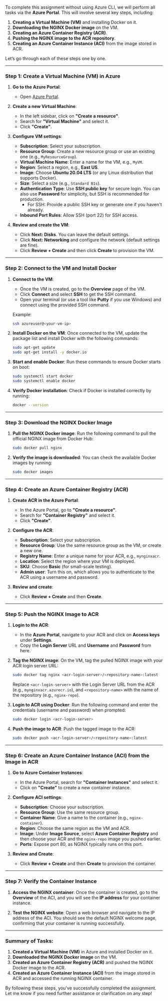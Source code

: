 To complete this assignment without using Azure CLI, we will perform all tasks via the **Azure Portal**. This will involve several key steps, including:

1. **Creating a Virtual Machine (VM)** and installing Docker on it.
2. **Downloading the NGINX Docker image** on the VM.
3. **Creating an Azure Container Registry (ACR)**.
4. **Pushing the NGINX image to the ACR repository**.
5. **Creating an Azure Container Instance (ACI)** from the image stored in ACR.

Let’s go through each of these steps one by one.

---

### **Step 1: Create a Virtual Machine (VM) in Azure**

1. **Go to the Azure Portal**:
   - Open [Azure Portal](https://portal.azure.com).

2. **Create a new Virtual Machine**:
   - In the left sidebar, click on **"Create a resource"**.
   - Search for **"Virtual Machine"** and select it.
   - Click **"Create"**.

3. **Configure VM settings**:
   - **Subscription**: Select your subscription.
   - **Resource Group**: Create a new resource group or use an existing one (e.g., `MyResourceGroup`).
   - **Virtual Machine Name**: Enter a name for the VM, e.g., `MyVM`.
   - **Region**: Select a region, e.g., **East US**.
   - **Image**: Choose **Ubuntu 20.04 LTS** (or any Linux distribution that supports Docker).
   - **Size**: Select a size (e.g., `Standard B1s`).
   - **Authentication Type**: Use **SSH public key** for secure login. You can also use **Password** for simplicity, but SSH is recommended for production.
     - For SSH: Provide a public SSH key or generate one if you haven't already.
   - **Inbound Port Rules**: Allow SSH (port 22) for SSH access.

4. **Review and create the VM**:
   - Click **Next: Disks**. You can leave the default settings.
   - Click **Next: Networking** and configure the network (default settings are fine).
   - Click **Review + Create** and then click **Create** to provision the VM.

---

### **Step 2: Connect to the VM and Install Docker**

1. **Connect to the VM**:
   - Once the VM is created, go to the **Overview** page of the VM.
   - Click **Connect** and select **SSH** to get the SSH command.
   - Open your terminal (or use a tool like **Putty** if you use Windows) and connect using the provided SSH command.

   Example:
   ```bash
   ssh azureuser@<your-vm-ip>
   ```

2. **Install Docker on the VM**:
   Once connected to the VM, update the package list and install Docker with the following commands:

   ```bash
   sudo apt-get update
   sudo apt-get install -y docker.io
   ```

3. **Start and enable Docker**:
   Run these commands to ensure Docker starts on boot:

   ```bash
   sudo systemctl start docker
   sudo systemctl enable docker
   ```

4. **Verify Docker installation**:
   Check if Docker is installed correctly by running:

   ```bash
   docker --version
   ```

---

### **Step 3: Download the NGINX Docker Image**

1. **Pull the NGINX Docker image**:
   Run the following command to pull the official NGINX image from Docker Hub:

   ```bash
   sudo docker pull nginx
   ```

2. **Verify the image is downloaded**:
   You can check the available Docker images by running:

   ```bash
   sudo docker images
   ```

---

### **Step 4: Create an Azure Container Registry (ACR)**

1. **Create ACR in the Azure Portal**:
   - In the Azure Portal, go to **"Create a resource"**.
   - Search for **"Container Registry"** and select it.
   - Click **"Create"**.

2. **Configure the ACR**:
   - **Subscription**: Select your subscription.
   - **Resource Group**: Use the same resource group as the VM, or create a new one.
   - **Registry Name**: Enter a unique name for your ACR, e.g., `mynginxacr`.
   - **Location**: Select the region where your VM is deployed.
   - **SKU**: Choose **Basic** (for small-scale testing).
   - **Admin user**: Turn this on, which allows you to authenticate to the ACR using a username and password.

3. **Review and create**:
   - Click **Review + Create** and then **Create**.

---

### **Step 5: Push the NGINX Image to ACR**

1. **Login to the ACR**:
   - In the **Azure Portal**, navigate to your ACR and click on **Access keys** under **Settings**.
   - Copy the **Login Server** URL and **Username** and **Password** from here.
   
2. **Tag the NGINX image**:
   On the VM, tag the pulled NGINX image with your ACR login server URL:

   ```bash
   sudo docker tag nginx <acr-login-server>/<repository-name>:latest
   ```

   Replace `<acr-login-server>` with the Login Server URL from the ACR (e.g., `mynginxacr.azurecr.io`), and `<repository-name>` with the name of the repository (e.g., `nginx-repo`).

3. **Login to ACR using Docker**:
   Run the following command and enter the credentials (username and password) when prompted:

   ```bash
   sudo docker login <acr-login-server>
   ```

4. **Push the image to ACR**:
   Push the tagged image to the ACR:

   ```bash
   sudo docker push <acr-login-server>/<repository-name>:latest
   ```

---

### **Step 6: Create an Azure Container Instance (ACI) from the Image in ACR**

1. **Go to Azure Container Instances**:
   - In the Azure Portal, search for **"Container Instances"** and select it.
   - Click on **"Create"** to create a new container instance.

2. **Configure ACI settings**:
   - **Subscription**: Choose your subscription.
   - **Resource Group**: Use the same resource group.
   - **Container Name**: Give a name to the container (e.g., `nginx-container`).
   - **Region**: Choose the same region as the VM and ACR.
   - **Image**: Under **Image Source**, select **Azure Container Registry** and then choose your ACR and the `nginx-repo` image you pushed earlier.
   - **Ports**: Expose port 80, as NGINX typically runs on this port.

3. **Review and Create**:
   - Click **Review + Create** and then **Create** to provision the container.

---

### **Step 7: Verify the Container Instance**

1. **Access the NGINX container**:
   Once the container is created, go to the **Overview** of the ACI, and you will see the **IP address** for your container instance.

2. **Test the NGINX website**:
   Open a web browser and navigate to the IP address of the ACI. You should see the default NGINX welcome page, confirming that your container is running successfully.

---

### **Summary of Tasks**:

1. **Created a Virtual Machine (VM)** in Azure and installed Docker on it.
2. **Downloaded the NGINX Docker image** on the VM.
3. **Created an Azure Container Registry (ACR)** and pushed the NGINX Docker image to the ACR.
4. **Created an Azure Container Instance (ACI)** from the image stored in ACR and accessed the running NGINX container.

By following these steps, you've successfully completed the assignment. Let me know if you need further assistance or clarification on any step!
